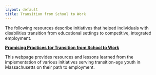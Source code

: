 ```yaml
---
layout: default
title: Transition from School to Work
---
```

The following resources describe initiatives that helped individuals with disabilities transition from educational settings to competitive, integrated employment. 

[**Promising Practices for Transition from School to Work**](https://employmentfirstma.org/pages/pp.html)

This webpage provides resources and lessons learned from the implementation of various initiatives serving transition-age youth in Massachusetts on their path to employment.
